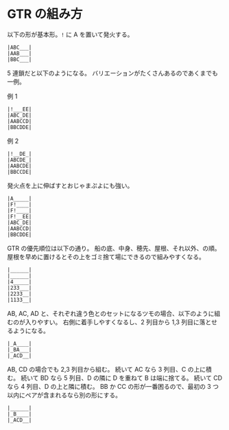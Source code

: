# GTR の組み方

以下の形が基本形。`!` に A を置いて発火する。

```
|ABC___|
|AAB___|
|BBC___|
```

5 連鎖だと以下のようになる。
バリエーションがたくさんあるのであくまでも一例。

例 1

```
|!___EE|
|ABC_DE|
|AABCCD|
|BBCDDE|
```

例 2

```
|!__DE_|
|ABCDE_|
|AABCDE|
|BBCCDE|
```

発火点を上に伸ばすとおじゃまぷよにも強い。

```
|A_____|
|F!____|
|F!____|
|F!__EE|
|ABC_DE|
|AABCCD|
|BBCDDE|
```

GTR の優先順位は以下の通り。
船の底、中身、穂先、屋根、それ以外、の順。
屋根を早めに置けるとその上をゴミ捨て場にできるので組みやすくなる。

```
|______|
|______|
|4_____|
|233___|
|2233__|
|1133__|
```

AB, AC, AD と、それぞれ違う色とのセットになるツモの場合、以下のように組むのが入りやすい。
右側に着手しやすくなるし、2 列目から 1,3 列目に落とせるようになる。

```
|_A____|
|_BA___|
|_ACD__|
```

AB, CD の場合でも 2,3 列目から組む。
続いて AC なら 3 列目、C の上に積む。
続いて BD なら 5 列目、D の隣に D を重ねて B は端に捨てる。
続いて CD なら 4 列目、D の上と隣に積む。
BB か CC の形が一番困るので、最初の 3 つ以内にペアが含まれるなら別の形にする。

```
|______|
|_B____|
|_ACD__|
```
